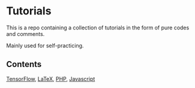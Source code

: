 # Tutorials

This is a repo containing a collection of tutorials in the form of pure codes and comments. 

Mainly used for self-practicing.

## Contents
[TensorFlow](https://github.com/txzhao/Tutorials/tree/master/tensorflow), [LaTeX](https://github.com/txzhao/Tutorials/tree/master/latex), [PHP](https://github.com/txzhao/Tutorials/tree/master/php), [Javascript](https://github.com/txzhao/Tutorials/tree/master/javascript)
